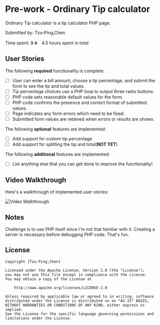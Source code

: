 # Pre-work - Ordinary Tip calculator

Ordinary Tip calculator is a tip calculator PHP page.

Submitted by: Tzu-Ping,Chen 

Time spent: ~~3~~ ~~4~~　4.5 hours spent in total

## User Stories

The following **required** functionality is complete:
* [ ] User can enter a bill amount, choose a tip percentage, and submit the form to see the tip and total values.
* [ ] Tip percentage choices use a PHP loop to output three radio buttons.
* [ ] PHP code sets reasonable default values for the form.
* [ ] PHP code confirms the presence and correct format of submitted values.
* [ ] Page indicates any form errors which need to be fixed.
* [ ] Submitted form values are retained when errors or results are shown. 

The following **optional** features are implemented:
* [ ] Add support for custom tip percentage
* [ ] Add support for splitting the tip and total(**NOT YET**)

The following **additional** features are implemented:

* [ ] List anything else that you can get done to improve the functionality!

## Video Walkthrough

Here's a walkthrough of implemented user stories:

<img src='http://i.imgur.com/Z1erA3a.gif' title='Video Walkthrough' width='' alt='Video Walkthrough' />

## Notes

Challenge is to use PHP itself since I'm not that familiar with it.
Creating a server is necessary before debugging PHP code. That's fun.

## License

    Copyright [Tzu-Ping,Chen]

    Licensed under the Apache License, Version 2.0 (the "License");
    you may not use this file except in compliance with the License.
    You may obtain a copy of the License at

        http://www.apache.org/licenses/LICENSE-2.0

    Unless required by applicable law or agreed to in writing, software
    distributed under the License is distributed on an "AS IS" BASIS,
    WITHOUT WARRANTIES OR CONDITIONS OF ANY KIND, either express or implied.
    See the License for the specific language governing permissions and
    limitations under the License.

